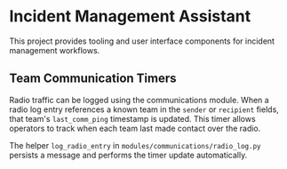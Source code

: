 # Incident Management Assistant

This project provides tooling and user interface components for incident management workflows.

## Team Communication Timers

Radio traffic can be logged using the communications module. When a radio log entry references a known team in the `sender` or `recipient` fields, that team's `last_comm_ping` timestamp is updated. This timer allows operators to track when each team last made contact over the radio.

The helper `log_radio_entry` in `modules/communications/radio_log.py` persists a message and performs the timer update automatically.
